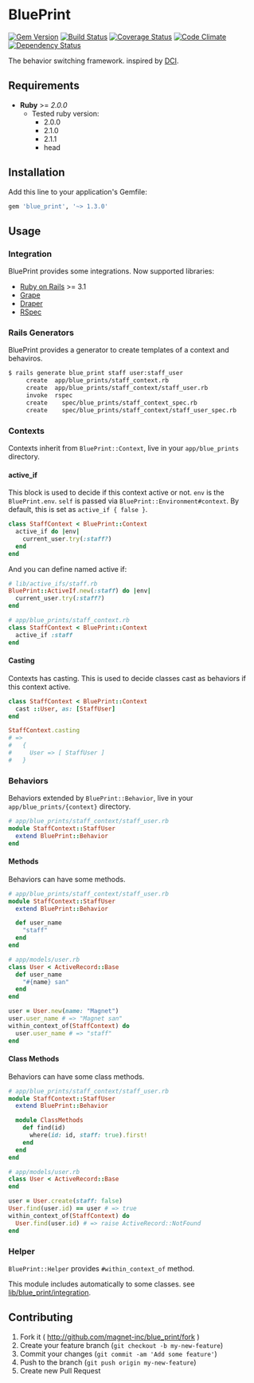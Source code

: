 # BluePrint

[![Gem Version](https://badge.fury.io/rb/blue_print.png)](http://badge.fury.io/rb/blue_print)
[![Build Status](https://travis-ci.org/magnet-inc/blue_print.png?branch=master)](https://travis-ci.org/magnet-inc/blue_print)
[![Coverage Status](https://coveralls.io/repos/magnet-inc/blue_print/badge.png)](https://coveralls.io/r/magnet-inc/blue_print)
[![Code Climate](https://codeclimate.com/github/magnet-inc/blue_print.png)](https://codeclimate.com/github/magnet-inc/blue_print)
[![Dependency Status](https://gemnasium.com/magnet-inc/blue_print.svg)](https://gemnasium.com/magnet-inc/blue_print)

The behavior switching framework. inspired by [DCI](http://en.wikipedia.org/wiki/Data,_context_and_interaction).

## Requirements

- __Ruby__ >= _2.0.0_
  - Tested ruby version:
    - 2.0.0
    - 2.1.0
    - 2.1.1
    - head

## Installation

Add this line to your application's Gemfile:

```ruby
gem 'blue_print', '~> 1.3.0'
```

## Usage

### Integration

BluePrint provides some integrations. Now supported libraries:

- [Ruby on Rails](http://rubyonrails.org/) >= 3.1
- [Grape](http://intridea.github.io/grape/)
- [Draper](https://github.com/drapergem/draper)
- [RSpec](https://github.com/rspec)

### Rails Generators

BluePrint provides a generator to create templates of a context and behaviros.

```bash
$ rails generate blue_print staff user:staff_user
     create  app/blue_prints/staff_context.rb
     create  app/blue_prints/staff_context/staff_user.rb
     invoke  rspec
     create    spec/blue_prints/staff_context_spec.rb
     create    spec/blue_prints/staff_context/staff_user_spec.rb
```

### Contexts

Contexts inherit from `BluePrint::Context`, live in your `app/blue_prints` directory.

#### active_if

This block is used to decide if this context active or not. `env` is the `BluePrint.env`. `self` is passed via `BluePrint::Environment#context`. By default, this is set as `active_if { false }`.

```ruby
class StaffContext < BluePrint::Context
  active_if do |env|
    current_user.try(:staff?)
  end
end
```

And you can define named active if:

```ruby
# lib/active_ifs/staff.rb
BluePrint::ActiveIf.new(:staff) do |env|
  current_user.try(:staff?)
end

# app/blue_prints/staff_context.rb
class StaffContext < BluePrint::Context
  active_if :staff
end
```

#### Casting

Contexts has casting. This is used to decide classes cast as behaviors if this context active.

```ruby
class StaffContext < BluePrint::Context
  cast ::User, as: [StaffUser]
end

StaffContext.casting
# =>
#   {
#     User => [ StaffUser ]
#   }
```

### Behaviors

Behaviors extended by `BluePrint::Behavior`, live in your `app/blue_prints/{context}` directory.

```ruby
# app/blue_prints/staff_context/staff_user.rb
module StaffContext::StaffUser
  extend BluePrint::Behavior
end
```

#### Methods

Behaviors can have some methods.

```ruby
# app/blue_prints/staff_context/staff_user.rb
module StaffContext::StaffUser
  extend BluePrint::Behavior

  def user_name
    "staff"
  end
end

# app/models/user.rb
class User < ActiveRecord::Base
  def user_name
    "#{name} san"
  end
end

user = User.new(name: "Magnet")
user.user_name # => "Magnet san"
within_context_of(StaffContext) do
  user.user_name # => "staff"
end
```

#### Class Methods

Behaviors can have some class methods.

```ruby
# app/blue_prints/staff_context/staff_user.rb
module StaffContext::StaffUser
  extend BluePrint::Behavior

  module ClassMethods
    def find(id)
      where(id: id, staff: true).first!
    end
  end
end

# app/models/user.rb
class User < ActiveRecord::Base
end

user = User.create(staff: false)
User.find(user.id) == user # => true
within_context_of(StaffContext) do
  User.find(user.id) # => raise ActiveRecord::NotFound
end
```

### Helper

`BluePrint::Helper` provides `#within_context_of` method.

This module includes automatically to some classes. see [lib/blue_print/integration](https://github.com/magnet-inc/blue_print/tree/master/lib/blue_print/integration).

## Contributing

1. Fork it ( http://github.com/magnet-inc/blue_print/fork )
2. Create your feature branch (`git checkout -b my-new-feature`)
3. Commit your changes (`git commit -am 'Add some feature'`)
4. Push to the branch (`git push origin my-new-feature`)
5. Create new Pull Request
